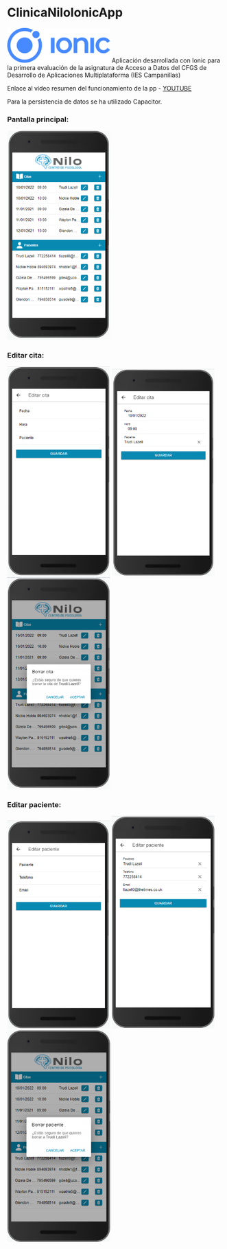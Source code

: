 # ClinicaNiloIonicApp

<img width="240px" src="./src/assets/capturas/ionic.png">
Aplicación desarrollada con Ionic para la primera evaluación de la asignatura de Acceso a Datos del CFGS de Desarrollo de Aplicaciones Multiplataforma (IES Campanillas)

Enlace al vídeo resumen del funcionamiento de la pp - [YOUTUBE](https://youtu.be/faZBctWYOQ0)

Para la persistencia de datos se ha utilizado Capacitor.

### Pantalla principal: 
<img width="240px" src="./src/assets/capturas/01_mainpage.png">

### Editar cita:
<img width="240px" src="./src/assets/capturas/02_nuevacita.png">
<img width="240px" src="./src/assets/capturas/03_editcita.png">
<img width="240px" src="./src/assets/capturas/04_borracita.png">

### Editar paciente:
<img width="240px" src="./src/assets/capturas/05_nuevopaciente.png">
<img width="240px" src="./src/assets/capturas/06_editpaciente.png">
<img width="240px" src="./src/assets/capturas/07_borrapaciente.png">
